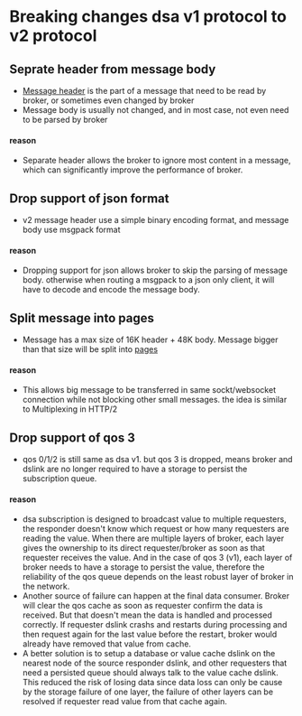 # Breaking changes dsa v1 protocol to v2 protocol

## Seprate header from message body

* [Message header](protocol/header-structure.md) is the part of a message that need to be read by broker, or sometimes even changed by broker
* Message body is usually not changed, and in most case, not even need to be parsed by broker

#### reason

* Separate header allows the broker to ignore most content in a message, which can significantly improve the performance of broker.

## Drop support of json format

* v2 message header use a simple binary encoding format, and message body use msgpack format

#### reason

* Dropping support for json allows broker to skip the parsing of message body. otherwise when routing a msgpack to a json only client, it will have to decode and encode the message body.

## Split message into pages

* Message has a max size of 16K header + 48K body. Message bigger than that size will be split into [pages](protocol/paged-message.md)

#### reason

* This allows big message to be transferred in same sockt/websocket connection while not blocking other small messages. the idea is similar to Multiplexing in HTTP/2

## Drop support of qos 3

* qos 0/1/2 is still same as dsa v1. but qos 3 is dropped, means broker and dslink are no longer required to have a storage to persist the subscription queue.

#### reason

* dsa subscription is designed to broadcast value to multiple requesters, the responder doesn't know which request or how many requesters are reading the value. When there are multiple layers of broker, each layer gives the ownership to its direct requester/broker as soon as that requester receives the value. And in the case of qos 3 (v1), each layer of broker needs to have a storage to persist the value, therefore the reliability of the qos queue depends on the least robust layer of broker in the network. 
* Another source of failure can happen at the final data consumer. Broker will clear the qos cache as soon as requester confirm the data is received. But that doesn't mean the data is handled and processed correctly. If requester dslink crashs and restarts during processing and then request again for the last value before the restart, broker would already have removed that value from cache.
* A better solution is to setup a database or value cache dslink on the nearest node of the source responder dslink, and other requesters that need a persisted queue should always talk to the value cache dslink. This reduced the risk of losing data since data loss can only be cause by the storage failure of one layer, the failure of other layers can be resolved if requester read value from that cache again.
